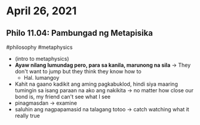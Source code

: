 # April 26, 2021
## Philo 11.04: Pambungad ng Metapisika
#philosophy #metaphysics
- (intro to metaphysics)
- **Ayaw nilang lumundag pero, para sa kanila, marunong na sila** -> They don't want to jump but they think they know how to 
	- Hal. lumangoy
- Kahit na gaano kadikit ang aming pagkabuklod, hindi siya maaring tumingin sa isang paraan na ako ang nakikita -> no matter how close our bond is, my friend can't see what I see
- pinagmasdan -> examine  
- saluhin ang nagpapamasid na talagang totoo ->  catch watching what it really true